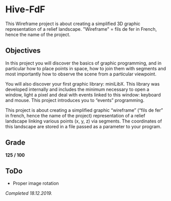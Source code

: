 # Hive-FdF
This Wireframe project is about creating a simplified 3D graphic representation of a relief landscape.
"Wireframe" = fils de fer in French, hence the name of the project.

## Objectives
In this project you will discover the basics of graphic programming, and in particular how
to place points in space, how to join them with segments and most importantly how to
observe the scene from a particular viewpoint.

You will also discover your first graphic library: miniLibX. This library was developed
internally and includes the minimum necessary to open a window, light a pixel and deal
with events linked to this window: keyboard and mouse. This project introduces you to
“events” programming. 

This project is about creating a simplified graphic “wireframe” (“fils de fer” in french,
hence the name of the project) representation of a relief landscape linking various points
(x, y, z) via segments. The coordinates of this landscape are stored in a file passed as
a parameter to your program.

## Grade
**125 / 100**

## ToDo
* Proper image rotation


_Completed 18.12.2019._
